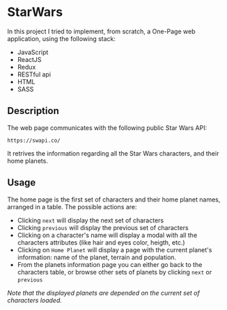 # StarWars
In this project I tried to implement, from scratch,  a One-Page web application, using the following stack:
* JavaScript
* ReactJS
* Redux
* RESTful api
* HTML
* SASS

## Description
The web page communicates with the following public Star Wars API:
```
https://swapi.co/
```
It retrives the information regarding all the Star Wars characters, and their home planets.

## Usage
The home page is the first set of characters and their home planet names, arranged in a table. The possible actions are:
* Clicking ```next``` will display the next set of characters
* Clicking ```previous``` will display the previous set of characters
* Clicking on a character's name will display a modal with all the characters attributes (like hair and eyes color, heigth, etc.)
* Clicking on ```Home Planet``` will display a page with the current planet's information: name of the planet, terrain and population.
* From the planets information page you can either go back to the characters table, or browse other sets of planets by clicking ```next``` or ```previous```

*Note that the displayed planets are depended on the current set of characters loaded.* 
